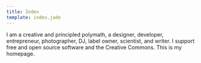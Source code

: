 ```yaml
---
title: Index
template: index.jade
---
```


I am a creative and principled polymath, a designer, developer, entrepreneur, photographer, DJ, label owner, scientist, and writer. I support free and open source software and the Creative Commons. This is my homepage.
